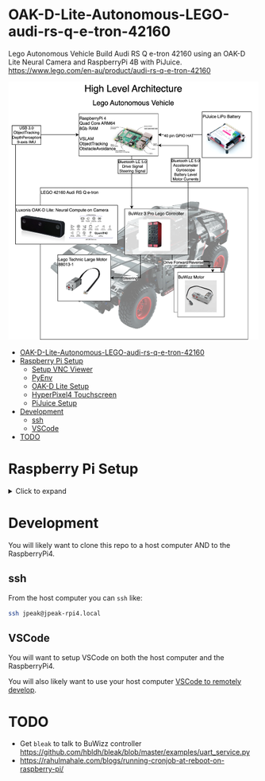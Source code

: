 # OAK-D-Lite-Autonomous-LEGO-audi-rs-q-e-tron-42160

Lego Autonomous Vehicle Build Audi RS Q e-tron 42160 using an OAK-D Lite Neural Camera and RaspberryPi 4B with PiJuice. https://www.lego.com/en-au/product/audi-rs-q-e-tron-42160

![High Level Architecture Diagram: Lego Autonomous Vehice](diagrams/HighLevelArchitecture.png)

<!--TOC-->

- [OAK-D-Lite-Autonomous-LEGO-audi-rs-q-e-tron-42160](#oak-d-lite-autonomous-lego-audi-rs-q-e-tron-42160)
- [Raspberry Pi Setup](#raspberry-pi-setup)
  - [Setup VNC Viewer](#setup-vnc-viewer)
  - [PyEnv](#pyenv)
  - [OAK-D Lite Setup](#oak-d-lite-setup)
  - [HyperPixel4 Touchscreen](#hyperpixel4-touchscreen)
  - [PiJuice Setup](#pijuice-setup)
- [Development](#development)
  - [ssh](#ssh)
  - [VSCode](#vscode)
- [TODO](#todo)

<!--TOC-->

# Raspberry Pi Setup

<details><summary>Click to expand</summary>
  
## Setup VNC Viewer

Enable VNC Server:

```sh
sudo apt-get update && sudo apt-get upgrade -y
sudo raspi-config
# Use keyboard to enable VNC ports
```

Install VNC Viewer Desktop tool:

```sh
sudo apt install realvnc-vnc-server realvnc-vnc-viewer -y
```

## PyEnv

```sh
git clone https://github.com/pyenv/pyenv.git $HOME/.pyenv
export PATH=$PATH:$HOME/.pyenv/bin/

pyenv install 3.10.13
pyenv global 3.10.13
```

Update your `PATH` in your `~/.bashrc`


Then activate on demand using:

```sh
eval "$(pyenv init --path)"
```

## OAK-D Lite Setup

https://docs.luxonis.com/projects/hardware/en/latest/pages/guides/raspberrypi/

```sh
# sudo curl -fL https://docs.luxonis.com/install_dependencies.sh | bash

# Ported a simplified working version of the above
. ./scripts/install_dependencies.sh
```

```sh
python3 -m venv .venv
. ./.venv/bin/activate
python3 -m pip install depthai
```

```sh
git clone https://github.com/luxonis/depthai-python.git
cd depthai-python
```

## HyperPixel4 Touchscreen

```
sudo cp ./scripts/config.txt /boot/firmware/config.txt
```

Since Debian Buster the Device Tree layer is provided and nothing is needed to be installed. Simply setting this config:

```sh
# https://github.com/pimoroni/hyperpixel4/issues/177
dtoverlay=vc4-kms-dpi-hyperpixel4
```

## PiJuice Setup

```sh
sudo apt-get install pijuice-gui -y
```

</details>

# Development

You will likely want to clone this repo to a host computer AND to the RaspberryPi4.

## ssh

From the host computer you can `ssh` like:

```sh
ssh jpeak@jpeak-rpi4.local
```

## VSCode

You will want to setup VSCode on both the host computer and the RaspberryPi4.

You will also likely want to use your host computer [VSCode to remotely develop](https://code.visualstudio.com/docs/remote/ssh).

# TODO
 - Get `bleak` to talk to BuWizz controller https://github.com/hbldh/bleak/blob/master/examples/uart_service.py
 - https://rahulmahale.com/blogs/running-cronjob-at-reboot-on-raspberry-pi/